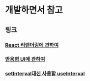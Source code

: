 # 개발하면서 참고

## 링크

### [React 리랜더링에 관하여](https://yceffort.kr/2022/04/deep-dive-in-react-rendering)

### [반응형 UI에 관하여](https://ishadeed.com/article/responsive-design/)

### [setInterval대신 사용할 useInterval](https://overreacted.io/making-setinterval-declarative-with-react-hooks/)
